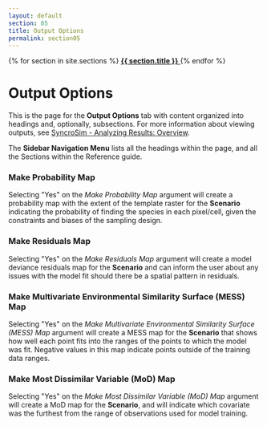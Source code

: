 ```yaml
---
layout: default
section: 05
title: Output Options
permalink: section05
---
```


<!--- Sidebar Navigation Menu --->
<div class="sidenav">
    {% for section in site.sections %}
        <a href="{{site.baseurl}}{{ section.url }}"> <b>{{ section.title }}</b> </a>
    {% endfor %}
</div>

# **Output Options**

This is the page for the **Output Options** tab with content organized into headings and, optionally, subsections. For more information about viewing outputs, see [SyncroSim - Analyzing Results: Overview](https://docs.syncrosim.com/how_to_guides/results_overview.html).

The **Sidebar Navigation Menu** lists all the headings within the page, and all the Sections within the Reference guide. 

### Make Probability Map
Selecting "Yes" on the *Make Probability Map* argument will create a probability map with the extent of the template raster for the **Scenario** indicating the probability of finding the species in each pixel/cell, given the constraints and biases of the sampling design.
### Make Residuals Map
Selecting "Yes" on the *Make Residuals Map* argument will create a model deviance residuals map for the **Scenario** and can inform the user about any issues with the model fit should there be a spatial pattern in residuals.
### Make Multivariate Environmental Similarity Surface (MESS) Map
Selecting "Yes" on the *Make Multivariate Environmental Similarity Surface (MESS) Map* argument will create a MESS map for the **Scenario** that shows how well each point fits into the ranges of the points to which the model was fit. Negative values in this map indicate points outside of the training data ranges. 
### Make Most Dissimilar Variable (MoD) Map
Selecting "Yes" on the *Make Most Dissimilar Variable (MoD) Map* argument will create a MoD map for the **Scenario**, and will indicate which covariate was the furthest from the range of observations used for model training.